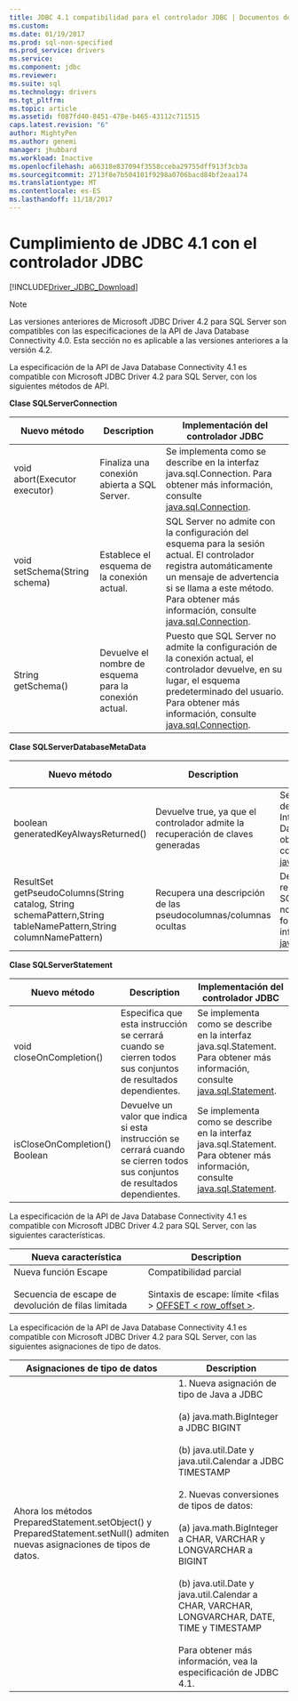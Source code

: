 ```yaml
---
title: JDBC 4.1 compatibilidad para el controlador JDBC | Documentos de Microsoft
ms.custom: 
ms.date: 01/19/2017
ms.prod: sql-non-specified
ms.prod_service: drivers
ms.service: 
ms.component: jdbc
ms.reviewer: 
ms.suite: sql
ms.technology: drivers
ms.tgt_pltfrm: 
ms.topic: article
ms.assetid: f087fd40-8451-478e-b465-43112c711515
caps.latest.revision: "6"
author: MightyPen
ms.author: genemi
manager: jhubbard
ms.workload: Inactive
ms.openlocfilehash: a66318e837094f3558cceba29755dff913f3cb3a
ms.sourcegitcommit: 2713f8e7b504101f9298a0706bacd84bf2eaa174
ms.translationtype: MT
ms.contentlocale: es-ES
ms.lasthandoff: 11/18/2017
---
```

# <a name="jdbc-41-compliance-for-the-jdbc-driver"></a>Cumplimiento de JDBC 4.1 con el controlador JDBC
[!INCLUDE[Driver_JDBC_Download](../../includes/driver_jdbc_download.md)]

    
> [!NOTE]  
>  Las versiones anteriores de Microsoft JDBC Driver 4.2 para SQL Server son compatibles con las especificaciones de la API de Java Database Connectivity 4.0. Esta sección no es aplicable a las versiones anteriores a la versión 4.2.  
  
 La especificación de la API de Java Database Connectivity 4.1 es compatible con Microsoft JDBC Driver 4.2 para SQL Server, con los siguientes métodos de API.  
  
 **Clase SQLServerConnection**  
  
|Nuevo método|Description|Implementación del controlador JDBC|  
|----------------|-----------------|--------------------------------|  
|void abort(Executor executor)|Finaliza una conexión abierta a SQL Server.|Se implementa como se describe en la interfaz java.sql.Connection. Para obtener más información, consulte [java.sql.Connection](http://docs.oracle.com/javase/7/docs/api/java/sql/Connection.html).|  
|void setSchema(String schema)|Establece el esquema de la conexión actual.|SQL Server no admite con la configuración del esquema para la sesión actual. El controlador registra automáticamente un mensaje de advertencia si se llama a este método. Para obtener más información, consulte [java.sql.Connection](http://docs.oracle.com/javase/7/docs/api/java/sql/Connection.html).|  
|String getSchema()|Devuelve el nombre de esquema para la conexión actual.|Puesto que SQL Server no admite la configuración de la conexión actual, el controlador devuelve, en su lugar, el esquema predeterminado del usuario. Para obtener más información, consulte [java.sql.Connection](http://docs.oracle.com/javase/7/docs/api/java/sql/Connection.html).|  
  
 **Clase SQLServerDatabaseMetaData**  
  
|Nuevo método|Description|Implementación del controlador JDBC|  
|----------------|-----------------|--------------------------------|  
|boolean generatedKeyAlwaysReturned()|Devuelve true, ya que el controlador admite la recuperación de claves generadas|Se implementa como se describe en java.sql. Interfaz DatabaseMetaData. Para obtener más información, consulte [java.sql.DatabaseMetaData](http://docs.oracle.com/javase/7/docs/api/java/sql/DatabaseMetaData.html).|  
|ResultSet getPseudoColumns(String catalog, String schemaPattern,String tableNamePattern,String columnNamePattern)|Recupera una descripción de las pseudocolumnas/columnas ocultas|Devuelve un conjunto de resultados vacío, ya que SQL Server no tiene una noción de pseudocolumnas formal. Para obtener más información, consulte [java.sql.DatabaseMetaData](http://docs.oracle.com/javase/7/docs/api/java/sql/DatabaseMetaData.html).|  
  
 **Clase SQLServerStatement**  
  
|Nuevo método|Description|Implementación del controlador JDBC|  
|----------------|-----------------|--------------------------------|  
|void closeOnCompletion()|Especifica que esta instrucción se cerrará cuando se cierren todos sus conjuntos de resultados dependientes.|Se implementa como se describe en la interfaz java.sql.Statement. Para obtener más información, consulte [java.sql.Statement](http://docs.oracle.com/javase/7/docs/api/java/sql/Statement.html).|  
|isCloseOnCompletion() Boolean|Devuelve un valor que indica si esta instrucción se cerrará cuando se cierren todos sus conjuntos de resultados dependientes.|Se implementa como se describe en la interfaz java.sql.Statement. Para obtener más información, consulte [java.sql.Statement](http://docs.oracle.com/javase/7/docs/api/java/sql/Statement.html).|  
  
 La especificación de la API de Java Database Connectivity 4.1 es compatible con Microsoft JDBC Driver 4.2 para SQL Server, con las siguientes características.  
  
|Nueva característica|Description|  
|-----------------|-----------------|  
|Nueva función Escape<br /><br /> Secuencia de escape de devolución de filas limitada|Compatibilidad parcial<br /><br /> Sintaxis de escape: límite \<filas > [OFFSET < row_offset >](using-sql-escape-sequences.md).|  
  
 La especificación de la API de Java Database Connectivity 4.1 es compatible con Microsoft JDBC Driver 4.2 para SQL Server, con las siguientes asignaciones de tipo de datos.  
  
|Asignaciones de tipo de datos|Description|  
|------------------------|-----------------|  
|Ahora los métodos PreparedStatement.setObject() y PreparedStatement.setNull() admiten nuevas asignaciones de tipos de datos.|1. Nueva asignación de tipo de Java a JDBC<br /><br /> (a) java.math.BigInteger a JDBC BIGINT<br /><br /> (b) java.util.Date y java.util.Calendar a JDBC TIMESTAMP<br /><br /> 2. Nuevas conversiones de tipos de datos:<br /><br /> (a) java.math.BigInteger a CHAR, VARCHAR y LONGVARCHAR a BIGINT<br /><br /> (b) java.util.Date y java.util.Calendar a CHAR, VARCHAR, LONGVARCHAR, DATE, TIME y TIMESTAMP<br /><br /> Para obtener más información, vea la especificación de JDBC 4.1.|  
  
  
